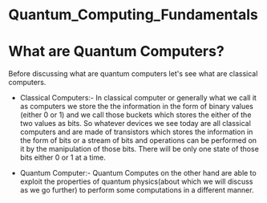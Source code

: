 # Quantum_Computing_Fundamentals

# What are Quantum Computers?
Before discussing what are quantum computers let's see what are classical computers.
* Classical Computers:- In classical computer or generally what we call it as computers we store the the information in the form of binary values (either 0 or 1) and we call those buckets which stores the either of the two values as bits.
    So whatever devices we see today are all classical computers and are made of transistors which stores the information in the form of bits or a stream of bits and operations can be performed on it by the manipulation of those bits. There will be only one state of those bits either 0 or 1 at a time.

* Quantum Computer:- Quantum Computes on the other hand are able to exploit the properties of quantum physics(about which we will discuss as we go further) to perform some computations in a different manner.
